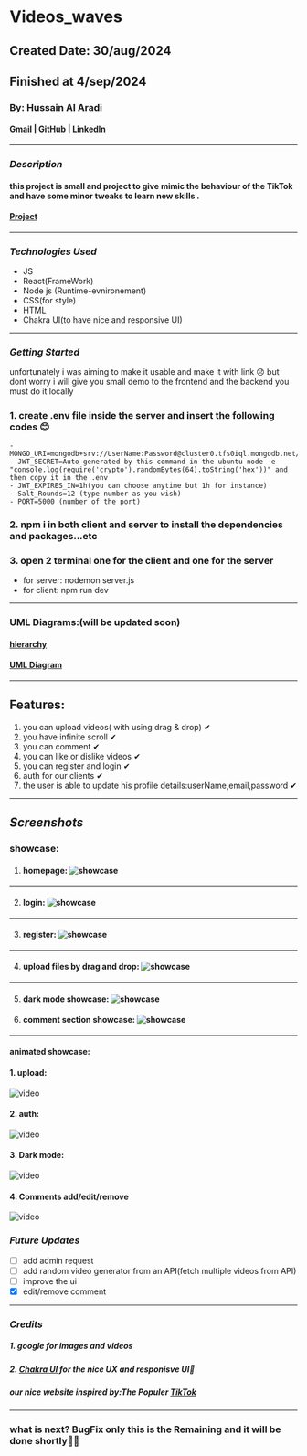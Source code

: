 # Videos_waves

## Created Date: 30/aug/2024

## Finished at 4/sep/2024

### By: Hussain Al Aradi

#### [Gmail](hussainaradi.ha@gmail.com) | [GitHub](https://github.com/HussainALAradi5) | [LinkedIn](https://www.linkedin.com/in/hussainalaradi/)

---

### **_Description_**

#### this project is small and project to give mimic the behaviour of the TikTok and have some minor tweaks to learn new skills .

#### [Project](Video_Waves)

---

### **_Technologies Used_**

- JS
- React(FrameWork)
- Node js (Runtime-evnironement)
- CSS(for style)
- HTML
- Chakra UI(to have nice and responsive UI)

---

### **_Getting Started_**

unfortunately i was aiming to make it usable and make it with link 😞 but dont worry i will give you small demo to the frontend and the backend you must do it locally

#####

### 1. create .env file inside the server and insert the following codes 😊

```
- MONGO_URI=mongodb+srv://UserName:Password@cluster0.tfs0iql.mongodb.net/videos_waves
- JWT_SECRET=Auto generated by this command in the ubuntu node -e "console.log(require('crypto').randomBytes(64).toString('hex'))" and then copy it in the .env
- JWT_EXPIRES_IN=1h(you can choose anytime but 1h for instance)
- Salt_Rounds=12 (type number as you wish)
- PORT=5000 (number of the port)
```

### 2. npm i in both client and server to install the dependencies and packages...etc

### 3. open 2 terminal one for the client and one for the server

- for server: nodemon server.js
- for client: npm run dev

---

### UML Diagrams:(will be updated soon)

#### [hierarchy](./images/Videos_Waves%20-Hierarchy_Diagram.drawio.png)

#### [UML Diagram](<./images/Videos_Waves%20-UML_Diagram.drawio%20(1).png>)

---

## Features:

1. you can upload videos( with using drag & drop) ✔
2. you have infinite scroll ✔
3. you can comment ✔
4. you can like or dislike videos ✔
5. you can register and login ✔
6. auth for our clients ✔
7. the user is able to update his profile details:userName,email,password ✔

---

## **_Screenshots_**

### showcase:

1. #### homepage: ![showcase](./images/homePage.png)

---

2. #### login: ![showcase](./images/login.png)

---

3. #### register: ![showcase](./images/regsiter.png)

---

4. #### upload files by drag and drop: ![showcase](./images/upload.png)

---

5. #### dark mode showcase: ![showcase](./images/Dark%20mode.png)

6. #### comment section showcase: ![showcase](./images/CommentSection.png)

---

#### animated showcase:

#### 1. upload:

![video](./images/upload.gif)

#### 2. auth:

![video](./images/auth.gif)

#### 3. Dark mode:

![video](./images/darkMode.gif)

#### 4. Comments add/edit/remove

![video](./images/comments%20update_edit.gif)

### **_Future Updates_**

- [ ] add admin request
- [ ] add random video generator from an API(fetch multiple videos from API)
- [ ] improve the ui
- [x] edit/remove comment

---

### **_Credits_**

##### 1. google for images and videos

##### 2. [Chakra UI](https://v2.chakra-ui.com/) for the nice UX and responisve UI🌊

##### our nice website inspired by:The Populer [TikTok](https://www.tiktok.com/en/)

---

### what is next? BugFix only this is the Remaining and it will be done shortly🧙‍♂️
